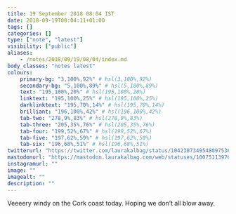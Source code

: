 ```yaml
---
title: 19 September 2018 08:04 IST
date: 2018-09-19T08:04:11+01:00
tags: []
categories: []
type: ["note", "latest"]
visibility: ["public"]
aliases:
    - /notes/2018/09/19/08/04/index.md
body_classes: "notes latest"
colours:
    primary-bg: "3,100%,92%" # hsl(3,100%,92%)
    secondary-bg: "5,100%,89%" # hsl(5,100%,89%)
    text: "195,100%,20%" # hsl(195,100%,20%)
    linktext: "195,100%,25%" # hsl(195,100%,25%)
    darklinktext: "195,70%,14%" # hsl(195,70%,14%)
    brilliant: "196,100%,42%" # hsl(196,100%,42%)
    tab-two: "278,9%,83%" # hsl(278,9%,83%)
    tab-three: "205,35%,76%" # hsl(205,35%,76%)
    tab-four: "199,52%,67%" # hsl(199,52%,67%)
    tab-five: "197,62%,59%" # hsl(197,62%,59%)
    tab-six: "196,68%,51%" # hsl(196,68%,51%)
twitterurl: "https://twitter.com/laurakalbag/status/1042307349548097536"
mastodonurl: "https://mastodon.laurakalbag.com/web/statuses/100751139765772793"
instagramurl: ""
image: ""
imagealt: ""
description: ""
---
```


Veeeery windy on the Cork coast today. Hoping we don’t all blow away.<!--more-->
